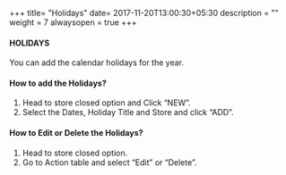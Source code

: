 +++
title= "Holidays"
date= 2017-11-20T13:00:30+05:30
description = ""
weight = 7
alwaysopen = true
+++

#### HOLIDAYS

You can add the calendar holidays for the year.

#### How to add the Holidays?

1. Head to store closed option and Click “NEW”.
2. Select the Dates, Holiday Title and Store and click “ADD”.

#### How to Edit or Delete the Holidays?

1. Head to store closed option.
2. Go to Action table and select “Edit” or “Delete”.